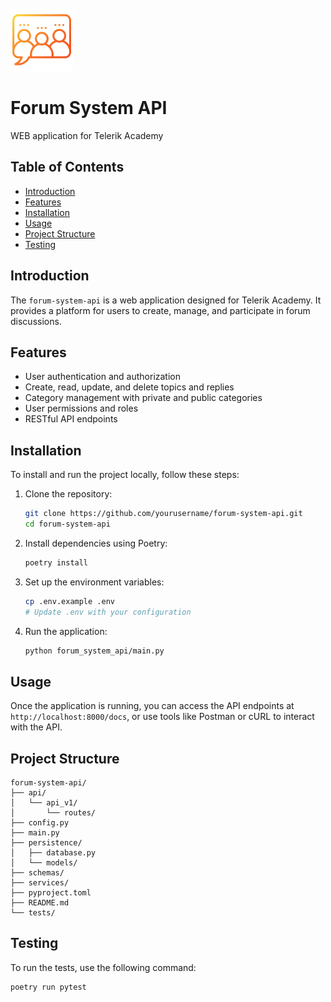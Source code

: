 <img src="forum.png" alt= "logo" width="100px"
style = "margin-top: 20px; margin-right: 500px"/>

# Forum System API

WEB application for Telerik Academy

## Table of Contents

- <a href="#introduction">Introduction</a>
- <a href="#features">Features</a> 
- <a href="#installation">Installation</a>
- <a href="#usage">Usage</a>
- <a href="#project-structure">Project Structure</a>
- <a href="#testing">Testing</a>

## Introduction 

The `forum-system-api` is a web application designed for Telerik Academy. It provides a platform for users to create, manage, and participate in forum discussions.

## Features

- User authentication and authorization
- Create, read, update, and delete topics and replies
- Category management with private and public categories
- User permissions and roles
- RESTful API endpoints

## Installation

To install and run the project locally, follow these steps:

1. Clone the repository:
    ```sh
    git clone https://github.com/yourusername/forum-system-api.git
    cd forum-system-api
    ```

2. Install dependencies using Poetry:
    ```sh
    poetry install
    ```

3. Set up the environment variables:
    ```sh
    cp .env.example .env
    # Update .env with your configuration
    ```

4. Run the application:
    ```sh
    python forum_system_api/main.py
    ```

## Usage

Once the application is running, you can access the API endpoints at `http://localhost:8000/docs`, or use tools like Postman or cURL to interact with the API.

## Project Structure
```
forum-system-api/
├── api/  
│   └── api_v1/ 
│       └── routes/ 
├── config.py 
├── main.py 
├── persistence/ 
│   ├── database.py 
│   └── models/ 
├── schemas/  
├── services/ 
├── pyproject.toml 
├── README.md 
└── tests/
```
## Testing

To run the tests, use the following command:

```sh
poetry run pytest
